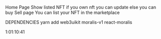 Home Page
    Show listed NFT
        if you own nft you can update
        else you can buy
Sell page
    You can list your NFT in the marketplace


DEPENDENCIES
yarn add web3uikit moralis-v1 react-moralis

1:01:10:41